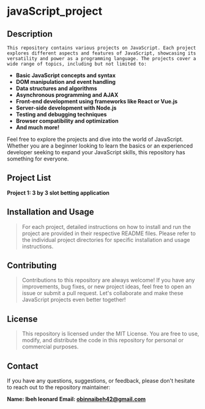 # javaScript_project

## Description

```This repository contains various projects on JavaScript. Each project explores different aspects and features of JavaScript, showcasing its versatility and power as a programming language. The projects cover a wide range of topics, including but not limited to:```

- **Basic JavaScript concepts and syntax**
- **DOM manipulation and event handling**
- **Data structures and algorithms**
- **Asynchronous programming and AJAX**
- **Front-end development using frameworks like React or Vue.js**
- **Server-side development with Node.js**
- **Testing and debugging techniques**
- **Browser compatibility and optimization**
- **And much more!**

Feel free to explore the projects and dive into the world of JavaScript. Whether you are a beginner looking to learn the basics or an experienced developer seeking to expand your JavaScript skills, this repository has something for everyone.

## Project List
**Project 1: 3 by 3 slot betting application**

## Installation and Usage
> For each project, detailed instructions on how to install and run the project are provided in their respective README files. Please refer to the individual project directories for specific installation and usage instructions.

## Contributing
> Contributions to this repository are always welcome! If you have any improvements, bug fixes, or new project ideas, feel free to open an issue or submit a pull request. Let's collaborate and make these JavaScript projects even better together!

## License
>This repository is licensed under the MIT License. You are free to use, modify, and distribute the code in this repository for personal or commercial purposes.

## Contact
If you have any questions, suggestions, or feedback, please don't hesitate to reach out to the repository maintainer:

**Name: Ibeh leonard**
**Email: [obinnaibeh42@gmail.com](https://mail.google.com)**


